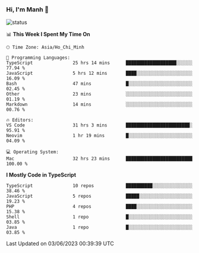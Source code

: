 ### Hi, I'm Manh 👋

![status](https://badge.stateful.com/manhhn01/status.svg)

<!--START_SECTION:waka-->
📊 **This Week I Spent My Time On** 

```text
🕑︎ Time Zone: Asia/Ho_Chi_Minh

💬 Programming Languages: 
TypeScript               25 hrs 14 mins      ███████████████████░░░░░░   77.94 % 
JavaScript               5 hrs 12 mins       ████░░░░░░░░░░░░░░░░░░░░░   16.09 % 
Bash                     47 mins             █░░░░░░░░░░░░░░░░░░░░░░░░   02.45 % 
Other                    23 mins             ░░░░░░░░░░░░░░░░░░░░░░░░░   01.19 % 
Markdown                 14 mins             ░░░░░░░░░░░░░░░░░░░░░░░░░   00.76 % 

🔥 Editors: 
VS Code                  31 hrs 3 mins       ████████████████████████░   95.91 % 
Neovim                   1 hr 19 mins        █░░░░░░░░░░░░░░░░░░░░░░░░   04.09 % 

💻 Operating System: 
Mac                      32 hrs 23 mins      █████████████████████████   100.00 % 
```

**I Mostly Code in TypeScript** 

```text
TypeScript               10 repos            ██████████░░░░░░░░░░░░░░░   38.46 % 
JavaScript               5 repos             █████░░░░░░░░░░░░░░░░░░░░   19.23 % 
PHP                      4 repos             ████░░░░░░░░░░░░░░░░░░░░░   15.38 % 
Shell                    1 repo              █░░░░░░░░░░░░░░░░░░░░░░░░   03.85 % 
Java                     1 repo              █░░░░░░░░░░░░░░░░░░░░░░░░   03.85 % 
```




 Last Updated on 03/06/2023 00:39:39 UTC
<!--END_SECTION:waka-->
